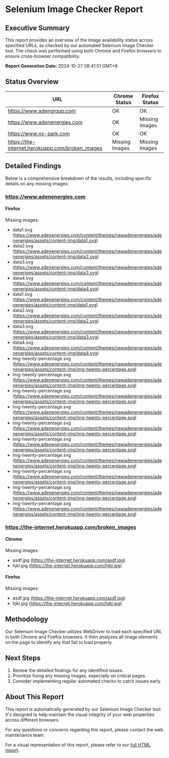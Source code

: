 # Selenium Image Checker Report

## Executive Summary

This report provides an overview of the image availability status across specified URLs, as checked by our automated Selenium Image Checker tool. The check was performed using both Chrome and Firefox browsers to ensure cross-browser compatibility.

**Report Generation Date:** 2024-10-27 08:41:51 GMT+8

## Status Overview

| URL | Chrome Status | Firefox Status |
|-----|---------------|----------------|
| https://www.adengroup.com | OK | OK |
| https://www.adenenergies.com | OK | Missing Images |
| https://www.nx-park.com | OK | OK |
| https://the-internet.herokuapp.com/broken_images | Missing Images | Missing Images |

## Detailed Findings

Below is a comprehensive breakdown of the results, including specific details on any missing images:

### https://www.adenenergies.com

#### Firefox

Missing images:
- data1.svg (https://www.adenenergies.com/content/themes/newadenenergies/adenenergies/assets/content-img/data1.svg)
- data2.svg (https://www.adenenergies.com/content/themes/newadenenergies/adenenergies/assets/content-img/data2.svg)
- data3.svg (https://www.adenenergies.com/content/themes/newadenenergies/adenenergies/assets/content-img/data3.svg)
- data4.svg (https://www.adenenergies.com/content/themes/newadenenergies/adenenergies/assets/content-img/data4.svg)
- data1.svg (https://www.adenenergies.com/content/themes/newadenenergies/adenenergies/assets/content-img/data1.svg)
- data2.svg (https://www.adenenergies.com/content/themes/newadenenergies/adenenergies/assets/content-img/data2.svg)
- data3.svg (https://www.adenenergies.com/content/themes/newadenenergies/adenenergies/assets/content-img/data3.svg)
- data4.svg (https://www.adenenergies.com/content/themes/newadenenergies/adenenergies/assets/content-img/data4.svg)
- img-twenty-percentage.svg (https://www.adenenergies.com/content/themes/newadenenergies/adenenergies/assets/content-img/img-twenty-percentage.svg)
- img-twenty-percentage.svg (https://www.adenenergies.com/content/themes/newadenenergies/adenenergies/assets/content-img/img-twenty-percentage.svg)
- img-twenty-percentage.svg (https://www.adenenergies.com/content/themes/newadenenergies/adenenergies/assets/content-img/img-twenty-percentage.svg)
- img-twenty-percentage.svg (https://www.adenenergies.com/content/themes/newadenenergies/adenenergies/assets/content-img/img-twenty-percentage.svg)
- img-twenty-percentage.svg (https://www.adenenergies.com/content/themes/newadenenergies/adenenergies/assets/content-img/img-twenty-percentage.svg)
- img-twenty-percentage.svg (https://www.adenenergies.com/content/themes/newadenenergies/adenenergies/assets/content-img/img-twenty-percentage.svg)
- img-twenty-percentage.svg (https://www.adenenergies.com/content/themes/newadenenergies/adenenergies/assets/content-img/img-twenty-percentage.svg)
- img-twenty-percentage.svg (https://www.adenenergies.com/content/themes/newadenenergies/adenenergies/assets/content-img/img-twenty-percentage.svg)
- img-twenty-percentage.svg (https://www.adenenergies.com/content/themes/newadenenergies/adenenergies/assets/content-img/img-twenty-percentage.svg)
- img-twenty-percentage.svg (https://www.adenenergies.com/content/themes/newadenenergies/adenenergies/assets/content-img/img-twenty-percentage.svg)

### https://the-internet.herokuapp.com/broken_images

#### Chrome

Missing images:
- asdf.jpg (https://the-internet.herokuapp.com/asdf.jpg)
- hjkl.jpg (https://the-internet.herokuapp.com/hjkl.jpg)

#### Firefox

Missing images:
- asdf.jpg (https://the-internet.herokuapp.com/asdf.jpg)
- hjkl.jpg (https://the-internet.herokuapp.com/hjkl.jpg)


## Methodology

Our Selenium Image Checker utilizes WebDriver to load each specified URL in both Chrome and Firefox browsers. It then analyzes all image elements on the page to identify any that fail to load properly.

## Next Steps

1. Review the detailed findings for any identified issues.
2. Prioritize fixing any missing images, especially on critical pages.
3. Consider implementing regular automated checks to catch issues early.

## About This Report

This report is automatically generated by our Selenium Image Checker tool. It's designed to help maintain the visual integrity of your web properties across different browsers.

For any questions or concerns regarding this report, please contact the web maintenance team.

For a visual representation of this report, please refer to our [full HTML report](https://adtpdn.github.io/selenium-image-checker/).
